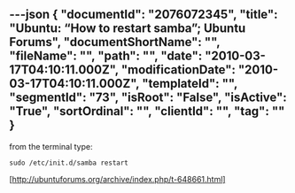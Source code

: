 ---json
{
  "documentId": "2076072345",
  "title": "Ubuntu: “How to restart samba”; Ubuntu Forums",
  "documentShortName": "",
  "fileName": "",
  "path": "",
  "date": "2010-03-17T04:10:11.000Z",
  "modificationDate": "2010-03-17T04:10:11.000Z",
  "templateId": "",
  "segmentId": "73",
  "isRoot": "False",
  "isActive": "True",
  "sortOrdinal": "",
  "clientId": "",
  "tag": ""
}
---

from the terminal type:

    sudo /etc/init.d/samba restart

[http://ubuntuforums.org/archive/index.php/t-648661.html]
